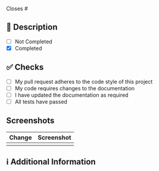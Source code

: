 <!-- 
Thanks for creating this pull request 🤗

Please make sure that the pull request is limited to one type (docs, feature, etc.) and keep it as small as possible. You can open multiple PRs instead of one large PR.
-->

<!-- If this pull request closes an issue, please mention the issue number below -->
Closes # <!-- Issue number here -->

## 📑 Description
<!-- Add a brief description of the pull request -->

<!-- You can also choose to add a list of changes and their status by using the markdown to-do list syntax -->
- [ ] Not Completed
- [x] Completed

## ✅ Checks
<!-- Make sure your pull request passes the CI checks and verify the following items as applicable -->
- [ ] My pull request adheres to the code style of this project
- [ ] My code requires changes to the documentation
- [ ] I have updated the documentation as required
- [ ] All tests have passed

## Screenshots

|Change|Screenshot|
|:--:|:--:|
|   | |

## ℹ Additional Information
<!-- Any additional information like breaking changes, dependencies added, screenshots, comparisons between new and old behavior, etc. -->
